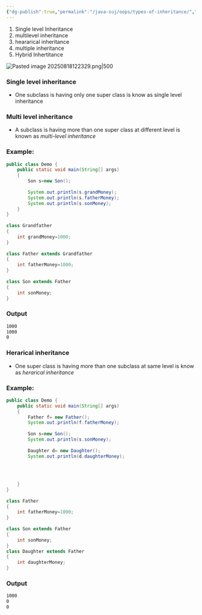 ```yaml
---
{"dg-publish":true,"permalink":"/java-suj/oops/types-of-inheritance/","noteIcon":""}
---
```



1) Single level Inheritance
2) multilevel inheritance
3) heararical inheritance
4) multiple inheritance
5) Hybrid Inhertitance

![Pasted image 20250818122329.png|500](/img/user/Pasted%20image%2020250818122329.png)


### Single level inheritance

- One subclass is having only one super class is know as single level inheritance

### Multi level inheritance

- A subclass is having more than one super class at different level is known as *multi-level inheritance*

### Example:

```java
public class Demo {  
    public static void main(String[] args)   
    {  
        Son s=new Son();  
  
        System.out.println(s.grandMoney);  
        System.out.println(s.fatherMoney);
        System.out.println(s.sonMoney);   
    }  
}  
  
class Grandfather  
{  
    int grandMoney=1000;  
}  
  
class Father extends Grandfather  
{  
    int fatherMoney=1000;  
}  
  
class Son extends Father  
{  
    int sonMoney;  
}
```

### Output

```css
1000
1000
0
```


### Herarical inheritance

- One super class is having more than one subclass at same level is know as *herarical inheritance*

### Example:

```java
public class Demo {  
    public static void main(String[] args)  
    {  
        Father f= new Father();  
        System.out.println(f.fatherMoney);  
  
        Son s=new Son();  
        System.out.println(s.sonMoney);  
  
        Daughter d= new Daughter();  
        System.out.println(d.daughterMoney);  
  
          
  
  
    }  
}  
  
class Father  
{  
    int fatherMoney=1000;  
}  
  
class Son extends Father  
{  
    int sonMoney;  
}  
class Daughter extends Father  
{  
    int daughterMoney;  
}
```

### Output

```css
1000
0
0
```

